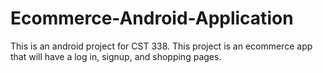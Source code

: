 # Ecommerce-Android-Application
This is an android project for CST 338. This project is an ecommerce app that will have a log in, signup, and shopping pages.
